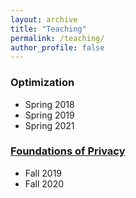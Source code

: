```yaml
---
layout: archive
title: "Teaching"
permalink: /teaching/
author_profile: false
---
```


<!-- {% include base_path %}

{% for post in site.teaching reversed %}
  {% include archive-single.html %}
{% endfor %} -->

### Optimization
* Spring 2018
* Spring 2019
* Spring 2021



### [Foundations of Privacy](https://course.ece.cmu.edu/~ece734/)
* Fall 2019
* Fall 2020
